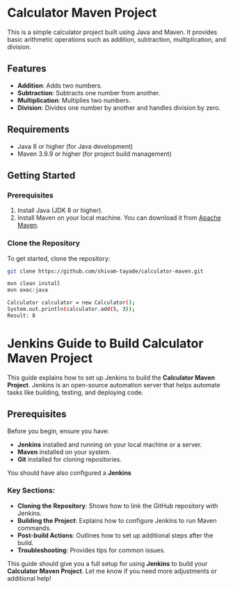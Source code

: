 # Calculator Maven Project

This is a simple calculator project built using Java and Maven. It provides basic arithmetic operations such as addition, subtraction, multiplication, and division.

## Features

- **Addition**: Adds two numbers.
- **Subtraction**: Subtracts one number from another.
- **Multiplication**: Multiplies two numbers.
- **Division**: Divides one number by another and handles division by zero.

## Requirements

- Java 8 or higher (for Java development)
- Maven 3.9.9 or higher (for project build management)

## Getting Started

### Prerequisites

1. Install Java (JDK 8 or higher).
2. Install Maven on your local machine. You can download it from [Apache Maven](https://maven.apache.org/).

### Clone the Repository

To get started, clone the repository:

```bash
git clone https://github.com/shivam-tayade/calculator-maven.git

mvn clean install
mvn exec:java 

Calculator calculator = new Calculator();
System.out.println(calculator.add(5, 3));
Result: 8
```

# Jenkins Guide to Build Calculator Maven Project

This guide explains how to set up Jenkins to build the **Calculator Maven Project**. Jenkins is an open-source automation server that helps automate tasks like building, testing, and deploying code.

## Prerequisites

Before you begin, ensure you have:

- **Jenkins** installed and running on your local machine or a server.
- **Maven** installed on your system.
- **Git** installed for cloning repositories.

You should have also configured a **Jenkins**


### Key Sections:
- **Cloning the Repository**: Shows how to link the GitHub repository with Jenkins.
- **Building the Project**: Explains how to configure Jenkins to run Maven commands.
- **Post-build Actions**: Outlines how to set up additional steps after the build.
- **Troubleshooting**: Provides tips for common issues.

This guide should give you a full setup for using **Jenkins** to build your **Calculator Maven Project**. Let me know if you need more adjustments or additional help!



